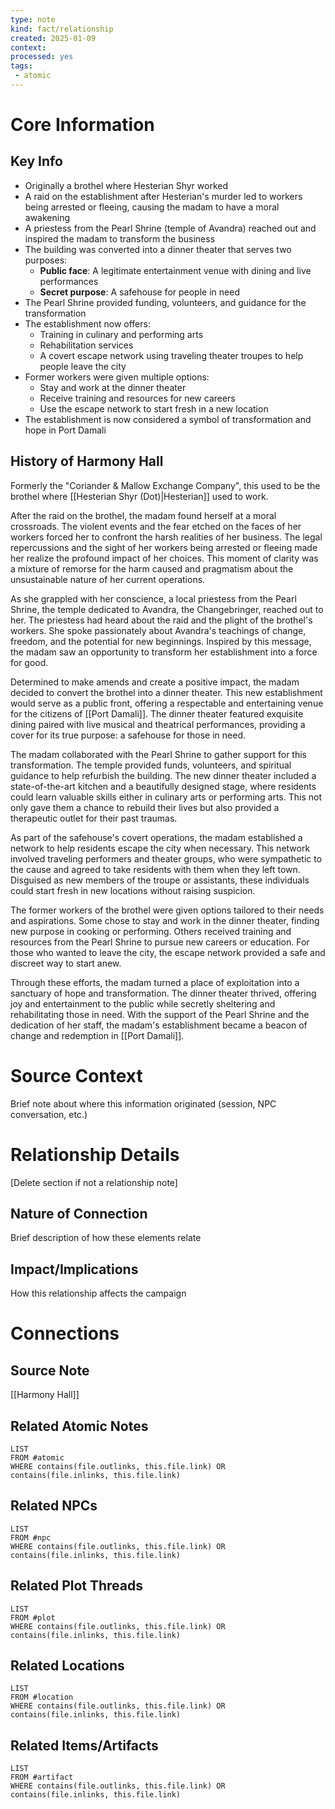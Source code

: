 ```yaml
---
type: note
kind: fact/relationship
created: 2025-01-09
context: 
processed: yes
tags:
 - atomic
---
```

# Core Information
## Key Info
- Originally a brothel where Hesterian Shyr worked
- A raid on the establishment after Hesterian's murder led to workers being arrested or fleeing, causing the madam to have a moral awakening
- A priestess from the Pearl Shrine (temple of Avandra) reached out and inspired the madam to transform the business
- The building was converted into a dinner theater that serves two purposes:
    - **Public face**: A legitimate entertainment venue with dining and live performances
    - **Secret purpose**: A safehouse for people in need
- The Pearl Shrine provided funding, volunteers, and guidance for the transformation
- The establishment now offers:
    - Training in culinary and performing arts
    - Rehabilitation services
    - A covert escape network using traveling theater troupes to help people leave the city
- Former workers were given multiple options:
    - Stay and work at the dinner theater
    - Receive training and resources for new careers
    - Use the escape network to start fresh in a new location
- The establishment is now considered a symbol of transformation and hope in Port Damali

## History of Harmony Hall
Formerly the "Coriander & Mallow Exchange Company", this used to be the brothel where [[Hesterian Shyr (Dot)|Hesterian]] used to work.

After the raid on the brothel, the madam found herself at a moral crossroads. The violent events and the fear etched on the faces of her workers forced her to confront the harsh realities of her business. The legal repercussions and the sight of her workers being arrested or fleeing made her realize the profound impact of her choices. This moment of clarity was a mixture of remorse for the harm caused and pragmatism about the unsustainable nature of her current operations.

As she grappled with her conscience, a local priestess from the Pearl Shrine, the temple dedicated to Avandra, the Changebringer, reached out to her. The priestess had heard about the raid and the plight of the brothel's workers. She spoke passionately about Avandra's teachings of change, freedom, and the potential for new beginnings. Inspired by this message, the madam saw an opportunity to transform her establishment into a force for good.

Determined to make amends and create a positive impact, the madam decided to convert the brothel into a dinner theater. This new establishment would serve as a public front, offering a respectable and entertaining venue for the citizens of [[Port Damali]]. The dinner theater featured exquisite dining paired with live musical and theatrical performances, providing a cover for its true purpose: a safehouse for those in need.

The madam collaborated with the Pearl Shrine to gather support for this transformation. The temple provided funds, volunteers, and spiritual guidance to help refurbish the building. The new dinner theater included a state-of-the-art kitchen and a beautifully designed stage, where residents could learn valuable skills either in culinary arts or performing arts. This not only gave them a chance to rebuild their lives but also provided a therapeutic outlet for their past traumas.

As part of the safehouse's covert operations, the madam established a network to help residents escape the city when necessary. This network involved traveling performers and theater groups, who were sympathetic to the cause and agreed to take residents with them when they left town. Disguised as new members of the troupe or assistants, these individuals could start fresh in new locations without raising suspicion.

The former workers of the brothel were given options tailored to their needs and aspirations. Some chose to stay and work in the dinner theater, finding new purpose in cooking or performing. Others received training and resources from the Pearl Shrine to pursue new careers or education. For those who wanted to leave the city, the escape network provided a safe and discreet way to start anew.

Through these efforts, the madam turned a place of exploitation into a sanctuary of hope and transformation. The dinner theater thrived, offering joy and entertainment to the public while secretly sheltering and rehabilitating those in need. With the support of the Pearl Shrine and the dedication of her staff, the madam's establishment became a beacon of change and redemption in [[Port Damali]].

# Source Context
Brief note about where this information originated (session, NPC conversation, etc.)

# Relationship Details
[Delete section if not a relationship note]
## Nature of Connection
Brief description of how these elements relate

## Impact/Implications
How this relationship affects the campaign

# Connections
## Source Note
[[Harmony Hall]]

## Related Atomic Notes
```dataview
LIST
FROM #atomic
WHERE contains(file.outlinks, this.file.link) OR contains(file.inlinks, this.file.link)
```

## Related NPCs
```dataview
LIST
FROM #npc 
WHERE contains(file.outlinks, this.file.link) OR contains(file.inlinks, this.file.link)
```

## Related Plot Threads
```dataview
LIST
FROM #plot  
WHERE contains(file.outlinks, this.file.link) OR contains(file.inlinks, this.file.link)
```

## Related Locations
```dataview
LIST
FROM #location 
WHERE contains(file.outlinks, this.file.link) OR contains(file.inlinks, this.file.link)
```

## Related Items/Artifacts
```dataview
LIST
FROM #artifact 
WHERE contains(file.outlinks, this.file.link) OR contains(file.inlinks, this.file.link)
```
